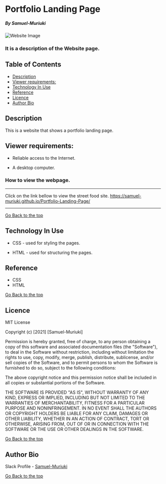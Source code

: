 # Portfolio Landing Page

##### By Samuel-Muriuki

![Website Image]()
### It is a description of the Website page.

## Table of Contents

+ [Description](#Description)
+ [Viewer requirements:](#Viewer-requirements)
+ [Technology In Use](#technology-in-use)
+ [Reference](#reference)
+ [Licence](#licence)
+ [Author Bio](#author-bio)

## Description
<p>This is a website that shows a portfolio landing page.</p>

## Viewer requirements:

* Reliable access to the Internet.

* A desktop computer.

### How to view the webpage.
****
Click on the link bellow to view the street food site.
https://samuel-muriuki.github.io/Portfolio-Landing-Page/
****
[Go Back to the top](#Portfolio-Landing-Page)
## Technology In Use

* CSS - used for styling the pages.

* HTML - used for structuring the pages.

## Reference
* CSS
* HTML

[Go Back to the top](#Portfolio-Landing-Page)

## Licence

MIT License

Copyright (c) [2021] [Samuel-Muriuki]

Permission is hereby granted, free of charge, to any person obtaining a copy
of this software and associated documentation files (the "Software"), to deal
in the Software without restriction, including without limitation the rights
to use, copy, modify, merge, publish, distribute, sublicense, and/or sell
copies of the Software, and to permit persons to whom the Software is
furnished to do so, subject to the following conditions:

The above copyright notice and this permission notice shall be included in all
copies or substantial portions of the Software.

THE SOFTWARE IS PROVIDED "AS IS", WITHOUT WARRANTY OF ANY KIND, EXPRESS OR
IMPLIED, INCLUDING BUT NOT LIMITED TO THE WARRANTIES OF MERCHANTABILITY,
FITNESS FOR A PARTICULAR PURPOSE AND NONINFRINGEMENT. IN NO EVENT SHALL THE
AUTHORS OR COPYRIGHT HOLDERS BE LIABLE FOR ANY CLAIM, DAMAGES OR OTHER
LIABILITY, WHETHER IN AN ACTION OF CONTRACT, TORT OR OTHERWISE, ARISING FROM,
OUT OF OR IN CONNECTION WITH THE SOFTWARE OR THE USE OR OTHER DEALINGS IN THE
SOFTWARE.

[Go Back to the top](#Portfolio-Landing-Page)

## Author Bio

Slack Profile - [Samuel-Muriuki](https://app.slack.com/)

[Go Back to the top](#Portfolio-Landing-Page)
